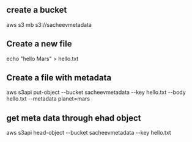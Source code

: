 ## create a bucket

aws s3 mb s3://sacheevmetadata

## Create a new file

echo "hello Mars" > hello.txt

## Create a file with metadata

aws s3api put-object --bucket sacheevmetadata --key hello.txt --body hello.txt --metadata planet=mars

## get meta data through ehad object

aws s3api head-object --bucket sacheevmetadata --key hello.txt 

